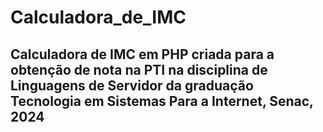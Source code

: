 # Calculadora_de_IMC

## Calculadora de IMC em PHP criada para a obtenção de nota na PTI na disciplina de Linguagens de Servidor da graduação Tecnologia em Sistemas Para a Internet, Senac, 2024
